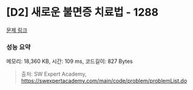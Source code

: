 # [D2] 새로운 불면증 치료법 - 1288 

[문제 링크](https://swexpertacademy.com/main/code/problem/problemDetail.do?contestProbId=AV18_yw6I9MCFAZN) 

### 성능 요약

메모리: 18,360 KB, 시간: 109 ms, 코드길이: 827 Bytes



> 출처: SW Expert Academy, https://swexpertacademy.com/main/code/problem/problemList.do